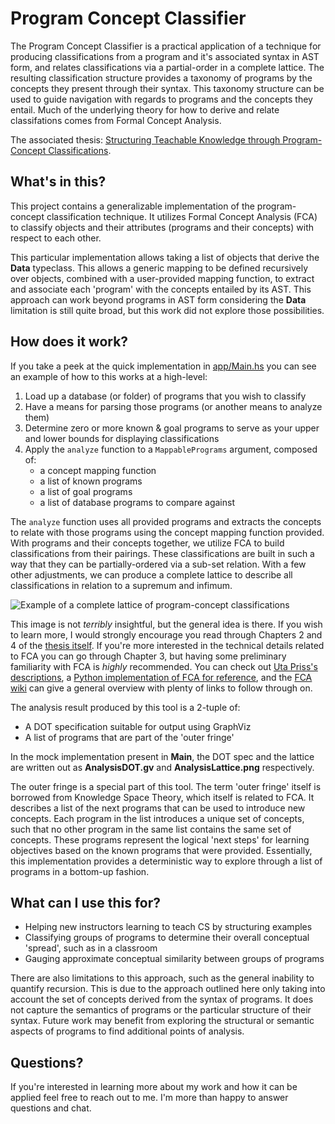 # Program Concept Classifier

The Program Concept Classifier is a practical application of a technique for producing classifications from a program and it's associated syntax in AST form, and relates classifications via a partial-order in a complete lattice. The resulting classification structure provides a taxonomy of programs by the concepts they present through their syntax. This taxonomy structure can be used to guide navigation with regards to programs and the concepts they entail. Much of the underlying theory for how to derive and relate classifations comes from Formal Concept Analysis.

The associated thesis: [Structuring Teachable Knowledge through Program-Concept Classifications](https://ir.library.oregonstate.edu/concern/graduate_thesis_or_dissertations/tq57nz829).

## What's in this?

This project contains a generalizable implementation of the program-concept classification technique. It utilizes Formal Concept Analysis (FCA) to classify objects and their attributes (programs and their concepts) with respect to each other.

This particular implementation allows taking a list of objects that derive the **Data** typeclass. This allows a generic mapping to be defined recursively over objects, combined with a user-provided mapping function, to extract and associate each 'program' with the concepts entailed by its AST. This approach can work beyond programs in AST form considering the **Data** limitation is still quite broad, but this work did not explore those possibilities.

## How does it work?

If you take a peek at the quick implementation in [app/Main.hs](https://github.com/montymxb/ProgramConceptClassifier/blob/master/app/Main.hs) you can see an example of how to this works at a high-level:

1. Load up a database (or folder) of programs that you wish to classify
2. Have a means for parsing those programs (or another means to analyze them)
3. Determine zero or more known & goal programs to serve as your upper and lower bounds for displaying classifications
4. Apply the `analyze` function to a `MappablePrograms` argument, composed of:
    - a concept mapping function
    - a list of known programs
    - a list of goal programs
    - a list of database programs to compare against

The `analyze` function uses all provided programs and extracts the concepts to relate with those programs using the concept mapping function provided. With programs and their concepts together, we utilize FCA to build classifications from their pairings. These classifications are built in such a way that they can be partially-ordered via a sub-set relation. With a few other adjustments, we can produce a complete lattice to describe all classifications in relation to a supremum and infimum.

![Example of a complete lattice of program-concept classifications](https://github.com/montymxb/ProgramConceptClassifier/blob/master/images/R23_Test_1.png "Example of a complete lattice of program-concept classifications")

This image is not *terribly* insightful, but the general idea is there. If you wish to learn more, I would strongly encourage you read through Chapters 2 and 4 of the [thesis itself](https://ir.library.oregonstate.edu/concern/graduate_thesis_or_dissertations/tq57nz829). If you're more interested in the technical details related to FCA you can go through Chapter 3, but having some preliminary familiarity with FCA is *highly* recommended. You can check out [Uta Priss's descriptions](https://upriss.github.io/fca/fca.html), a [Python implementation of FCA for reference](https://pypi.org/project/concepts/), and the [FCA wiki](https://en.wikipedia.org/wiki/Formal_concept_analysis) can give a general overview with plenty of links to follow through on.

The analysis result produced by this tool is a 2-tuple of:
- A DOT specification suitable for output using GraphViz
- A list of programs that are part of the 'outer fringe'

In the mock implementation present in **Main**, the DOT spec and the lattice are written out as **AnalysisDOT.gv** and **AnalysisLattice.png** respectively.

The outer fringe is a special part of this tool. The term 'outer fringe' itself is borrowed from Knowledge Space Theory, which itself is related to FCA. It describes a list of the next programs that can be used to introduce new concepts. Each program in the list introduces a unique set of concepts, such that no other program in the same list contains the same set of concepts. These programs represent the logical 'next steps' for learning objectives based on the known programs that were provided. Essentially, this implementation provides a deterministic way to explore through a list of programs in a bottom-up fashion.

## What can I use this for?
- Helping new instructors learning to teach CS by structuring examples
- Classifying groups of programs to determine their overall conceptual 'spread', such as in a classroom
- Gauging approximate conceptual similarity between groups of programs

There are also limitations to this approach, such as the general inability to quantify recursion. This is due to the approach outlined here only taking into account the set of concepts derived from the syntax of programs. It does not capture the semantics of programs or the particular structure of their syntax. Future work may benefit from exploring the structural or semantic aspects of programs to find additional points of analysis.

## Questions?

If you're interested in learning more about my work and how it can be applied feel free to reach out to me. I'm more than happy to answer questions and chat.
